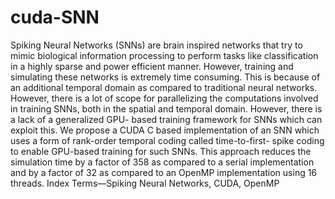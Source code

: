# cuda-SNN

Spiking Neural Networks (SNNs) are brain inspired networks that try to mimic biological information processing to perform tasks like classification in a highly sparse and power efficient manner. However, training and simulating these networks is extremely time consuming. This is because of an additional temporal domain as compared to traditional neural networks. However, there is a lot of scope for parallelizing the computations involved in training SNNs, both in the spatial and temporal domain. However, there is a lack of a generalized GPU- based training framework for SNNs which can exploit this. We propose a CUDA C based implementation of an SNN which uses a form of rank-order temporal coding called time-to-first- spike coding to enable GPU-based training for such SNNs. This approach reduces the simulation time by a factor of 358 as compared to a serial implementation and by a factor of 32 as compared to an OpenMP implementation using 16 threads.
Index Terms—Spiking Neural Networks, CUDA, OpenMP
